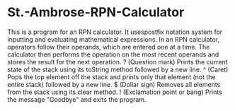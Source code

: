 # St.-Ambrose-RPN-Calculator
This is a program for an RPN calculator. It usespostfix notation system for inputting and evaluating mathematical expressions. In an RPN calculator, 
operators follow their operands, which are entered one at a time. The calculator then performs the operation on the most recent operands and stores 
the result for the next operation.
? (Question mark) Prints the current state of the stack using its
toString method followed by a new line.
^ (Caret) Pops the top element off the stack and prints only that
element (not the entire stack) followed by a new line.
$ (Dollar sign) Removes all elements from the stack using its clear
method.
! (Exclamation point or bang) Prints the message "Goodbye" and
exits the program.
